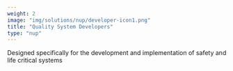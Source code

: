 ```yaml
---
weight: 2
image: "img/solutions/nup/developer-icon1.png"
title: "Quality System Developers"
type: "nup"
---
```

Designed specifically for the development and implementation of safety and life critical systems